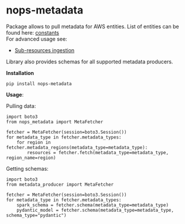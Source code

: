 
# nops-metadata
Package allows to pull metadata for AWS entities. List of entities can be found here: [constants](nops_metadata/constants.py)  
For advanced usage see:
- [Sub-resources ingestion](wiki/subresources.md)

Library also provides schemas for all supported metadata producers.
  

**Installation**

    pip install nops-metadata

**Usage**:

Pulling data:

    import boto3
    from nops_metadata import MetaFetcher
    
    fetcher = MetaFetcher(session=boto3.Session())
    for metadata_type in fetcher.metadata_types:
        for region in fetcher.metadata_regions(metadata_type=metadata_type):
            resources = fetcher.fetch(metadata_type=metadata_type, region_name=region)

Getting schemas:

    import boto3
    from metadata_producer import MetaFetcher
    
    fetcher = MetaFetcher(session=boto3.Session())
    for metadata_type in fetcher.metadata_types:
        spark_schema = fetcher.schema(metadata_type=metadata_type)
        pydantic_model = fetcher.schema(metadata_type=metadata_type, schema_type="pydantic")
